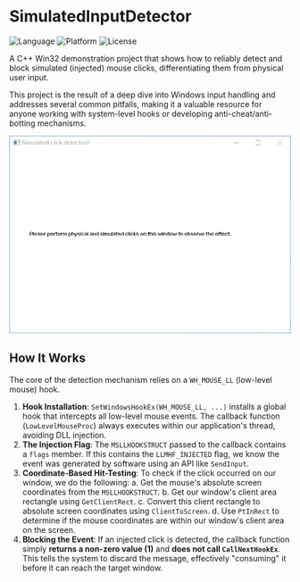 # SimulatedInputDetector

![Language](https://img.shields.io/badge/language-C%2B%2B-blue.svg)
![Platform](https://img.shields.io/badge/platform-Windows-0078D6.svg)
![License](https://img.shields.io/badge/license-MIT-green.svg)

A C++ Win32 demonstration project that shows how to reliably detect and block simulated (injected) mouse clicks, differentiating them from physical user input.

This project is the result of a deep dive into Windows input handling and addresses several common pitfalls, making it a valuable resource for anyone working with system-level hooks or developing anti-cheat/anti-botting mechanisms.

<img src="https://github.com/baiyies/SimulatedInputDetector/blob/main/images/1.png?raw=true"/>

## How It Works

The core of the detection mechanism relies on a `WH_MOUSE_LL` (low-level mouse) hook.

1.  **Hook Installation**: `SetWindowsHookEx(WH_MOUSE_LL, ...)` installs a global hook that intercepts all low-level mouse events. The callback function (`LowLevelMouseProc`) always executes within our application's thread, avoiding DLL injection.
2.  **The Injection Flag**: The `MSLLHOOKSTRUCT` passed to the callback contains a `flags` member. If this contains the `LLMHF_INJECTED` flag, we know the event was generated by software using an API like `SendInput`.
3.  **Coordinate-Based Hit-Testing**: To check if the click occurred on our window, we do the following:
    a. Get the mouse's absolute screen coordinates from the `MSLLHOOKSTRUCT`.
    b. Get our window's client area rectangle using `GetClientRect`.
    c. Convert this client rectangle to absolute screen coordinates using `ClientToScreen`.
    d. Use `PtInRect` to determine if the mouse coordinates are within our window's client area on the screen.
4.  **Blocking the Event**: If an injected click is detected, the callback function simply **returns a non-zero value (1)** and **does not call `CallNextHookEx`**. This tells the system to discard the message, effectively "consuming" it before it can reach the target window.
